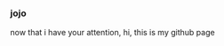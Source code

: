 ### jojo

now that i have your attention, hi, this is my github page

<!--
**x302justice/x302justice** is a ✨ _special_ ✨ repository because its `README.md` (this file) appears on your GitHub profile.

Here are some ideas to get you started:

jojo
